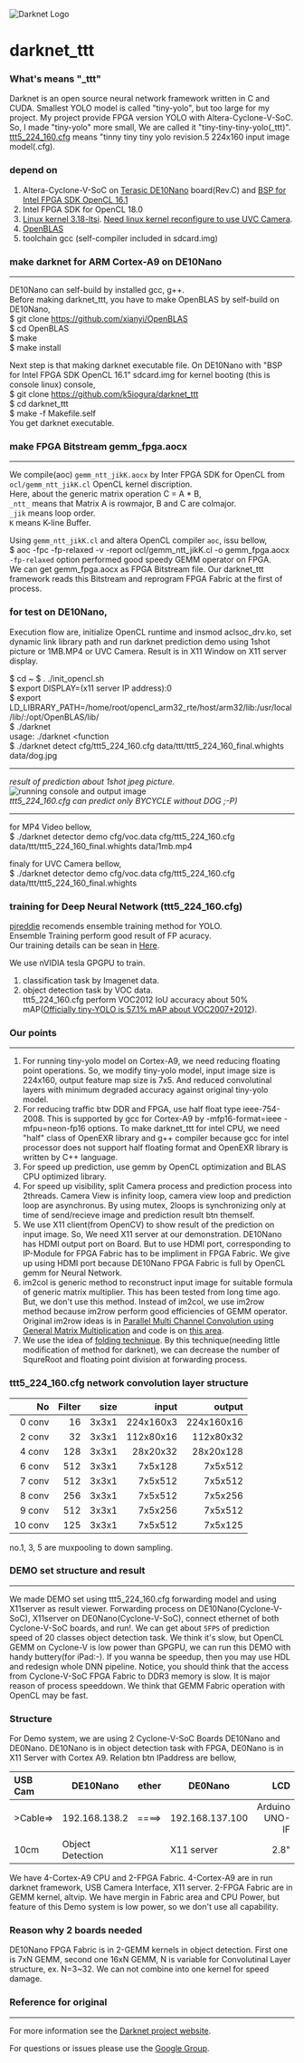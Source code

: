 ![Darknet Logo](http://pjreddie.com/media/files/darknet-black-small.png)

# darknet_ttt #
### What's means "_ttt"
Darknet is an open source neural network framework written in C and CUDA. Smallest YOLO model is called "tiny-yolo", but too large for my project. My project provide FPGA version YOLO with Altera-Cyclone-V-SoC.  
So, I made "tiny-yolo" more small, We are called it "tiny-tiny-tiny-yolo(_ttt)".  
[ttt5_224_160.cfg](https://github.com/k5iogura/darknet_ttt/blob/master/cfg/ttt5_224_160.cfg) means "tinny tiny tiny yolo revision.5 224x160 input image model(.cfg).

### depend on
1. Altera-Cyclone-V-SoC on [Terasic DE10Nano](https://www.terasic.com.tw/cgi-bin/page/archive.pl?Language=English&No=1046) board(Rev.C) and [BSP for Intel FPGA SDK OpenCL 16.1](https://www.terasic.com.tw/cgi-bin/page/archive.pl?Language=English&CategoryNo=205&No=1046&PartNo=4)  
2. Intel FPGA SDK for OpenCL 18.0  
3. [Linux kernel 3.18-ltsi](https://github.com/k5iogura/thinkoco-linux-socfpga). [Need linux kernel reconfigure to use UVC Camera](https://github.com/k5iogura/thinkoco-linux-socfpga).  
4. [OpenBLAS](https://github.com/xianyi/OpenBLAS)  
5. toolchain gcc (self-compiler included in sdcard.img)  

### make darknet for ARM Cortex-A9 on DE10Nano
***
DE10Nano can self-build by installed gcc, g++.  
Before making darknet_ttt, you have to make OpenBLAS by self-build on DE10Nano,  
$ git clone https://github.com/xianyi/OpenBLAS  
$ cd OpenBLAS  
$ make  
$ make install

Next step is that making darknet executable file.
On DE10Nano with "BSP for Intel FPGA SDK OpenCL 16.1" sdcard.img for kernel booting (this is console linux) console,  
$ git clone https://github.com/k5iogura/darknet_ttt  
$ cd darknet_ttt  
$ make -f Makefile.self  
You get darknet executable.

### make FPGA Bitstream gemm_fpga.aocx  
***
We compile(aoc) ```gemm_ntt_jikK.aocx``` by Inter FPGA SDK for OpenCL from ```ocl/gemm_ntt_jikK.cl``` OpenCL kernel discription.  
Here, about the generic matrix operation C = A * B,  
```_ntt_``` means that Matrix A is rowmajor, B and C are colmajor.  
```_jik```  means loop order.  
```K```     means K-line Buffer.

Using ```gemm_ntt_jikK.cl``` and altera OpenCL compiler ```aoc```, issu bellow,  
$ aoc -fpc -fp-relaxed -v -report ocl/gemm_ntt_jikK.cl -o gemm_fpga.aocx  
```-fp-relaxed``` option performed good speedy GEMM operator on FPGA.  
We can get gemm_fpga.aocx as FPGA Bitstream file. Our darknet_ttt framework reads this Bitstream and reprogram FPGA Fabric at the first of process.  

### for test on DE10Nano,  
Execution flow are, initialize OpenCL runtime and insmod aclsoc_drv.ko, set dynamic link library path and run darknet prediction demo using 1shot picture or 1MB.MP4 or UVC Camera.  Result is in X11 Window on X11 server display.

$ cd ~
$ . ./init_opencl.sh  
$ export DISPLAY=(x11 server IP address):0  
$ export LD_LIBRARY_PATH=/home/root/opencl_arm32_rte/host/arm32/lib:/usr/local/lib/:/opt/OpenBLAS/lib/  
$ ./darknet  
usage: ./darknet <function  
$ ./darknet detect cfg/ttt5_224_160.cfg data/ttt/ttt5_224_160_final.whights data/dog.jpg

***  
*result of prediction about 1shot jpeg picture.*  
![running console and output image](files/detect_1file.jpeg)  
*ttt5_224_160.cfg can predict only BYCYCLE without DOG ;-P)*
***

for MP4 Video bellow,  
$ ./darknet detector demo cfg/voc.data cfg/ttt5_224_160.cfg data/ttt/ttt5_224_160_final.whights data/1mb.mp4

finaly for UVC Camera bellow,  
$ ./darknet detector demo cfg/voc.data cfg/ttt5_224_160.cfg data/ttt/ttt5_224_160_final.whights

### training for Deep Neural Network (ttt5_224_160.cfg)
[pjreddie](https://pjreddie.com/darknet/yolov2/) recomends ensemble training method for YOLO.  
Ensemble Training perform good result of FP acuracy.  
Our training details can be sean in [Here](files/training_ttt5_224_160_model.md).

We use nVIDIA tesla GPGPU to train.
1. classification task by Imagenet data.
2. object detection task by VOC data.  
ttt5_224_160.cfg perform VOC2012 IoU accuracy about 50% mAP([Officially tiny-YOLO is 57.1% mAP about VOC2007+2012](https://pjreddie.com/darknet/yolov2/)).

### Our points
***
1. For running tiny-yolo model on Cortex-A9, we need reducing floating point operations. So, we modify tiny-yolo model, input image size is 224x160, output feature map size is 7x5. And reduced convolutinal layers with minimum degraded  accuracy against original tiny-yolo model. 
2. For reducing traffic btw DDR and FPGA, use half float type ieee-754-2008. This is supported by gcc for Cortex-A9 by -mfp16-format=ieee -mfpu=neon-fp16 options.  To make darknet_ttt for intel CPU, we need "half" class of OpenEXR library and g++ compiler because gcc for intel processor does not support half floating format and OpenEXR library is written by C++ language.
3. For speed up prediction, use gemm by OpenCL optimization and BLAS CPU optimized library.
4. For speed up visibility, split Camera process and prediction process into 2threads. Camera View is infinity loop, camera view loop and prediction loop are asynchronus. By using mutex, 2loops is synchronizing only at time of send/recieve image and prediction result btn themself. 
5. We use X11 client(from OpenCV) to show result of the prediction on input image. So, We need X11 server at our demonstration. DE10Nano has HDMI output port on Board. But to use HDMI port, corresponding to IP-Module for FPGA Fabric has to be impliment in FPGA Fabric. We give up using HDMI port because DE10Nano FPGA Fabric is full by OpenCL gemm for Neural Network. 
6. im2col is generic method to reconstruct input image for suitable formula of generic matrix multiplier.  This has been tested from long time ago. But, we don't use this method. Instead of im2col, we use im2row method because im2row perform good efficiencies of GEMM operator.  Original im2row ideas is in [Parallel Multi Channel Convolution
using General Matrix Multiplication](https://arxiv.org/pdf/1704.04428.pdf) and code is on [this area](https://github.com/k5iogura/convolution-flavors).  
7. We use the idea of [folding technique](http://machinethink.net/blog/object-detection-with-yolo/).  By this technique(needing little modification of method for darknet), we can decrease the number of SqureRoot and floating point division at forwarding process.  

### ttt5_224_160.cfg network convolution layer structure 

|No|Filter|size|input|output|  
|-:|-:|-:|-:|-:|
|0 conv |16|3x3x1|224x160x3|224x160x16|  
|2 conv |32|3x3x1|112x80x16|112x80x32|  
|4 conv |128|3x3x1|28x20x32|28x20x128|  
|6 conv |512|3x3x1|7x5x128|7x5x512|  
|7 conv |512|3x3x1|7x5x512|7x5x512|  
|8 conv |256|3x3x1|7x5x512|7x5x256|  
|9 conv |512|3x3x1|7x5x256|7x5x512|  
|10 conv|125|3x3x1|7x5x512|7x5x125|  

no.1, 3, 5 are muxpooling to down sampling.  

### DEMO set structure and result
***

We made DEMO set using ttt5_224_160.cfg forwarding model and using X11server as result viewer.  Forwarding process on DE10Nano(Cyclone-V-SoC), X11server on DE0Nano(Cyclone-V-SoC), connect ethernet of both Cyclone-V-SoC boards, and run!.  We can get about ```5FPS``` of prediction speed of 20 classes object detection task.  We think it's slow, but OpenCL GEMM on Cyclone-V is low power than GPGPU, we can run this DEMO with handy buttery(for iPad:-).  If you wanna be speedup, then you may use HDL and redesign whole DNN pipeline.  Notice, you should think that the access from Cyclone-V-SoC FPGA Fabric to DDR3 memory is slow. It is major reason of process speeddown.  We think that GEMM Fabric operation with OpenCL may be fast.  

### Structure

For Demo system, we are using 2 Cyclone-V-SoC Boards DE10Nano and DE0Nano.  DE10Nano is in object detection task with FPGA, DE0Nano is in X11 Server with Cortex A9. Relation btn IPaddress are bellow,    

|USB Cam|DE10Nano|ether|DE0Nano|LCD|
|:-|-|-:|-|-:|
|>Cable=>|192.168.138.2|====>|192.168.137.100|Arduino UNO-IF|
|10cm|Object Detection||X11 server|2.8"|

We have 4-Cortex-A9 CPU and 2-FPGA Fabric. 4-Cortex-A9 are in run darknet framework, USB Camera Interface, X11 server. 2-FPGA Fabric are in GEMM kernel, altvip.  We have mergin in Fabric area and CPU Power, but feature of this Demo system is low power, so we don't use all capability.  

### Reason why 2 boards needed
DE10Nano FPGA Fabric is in 2-GEMM kernels in object detection. First one is 7xN GEMM, second one 16xN GEMM, N is variable for Convolutinal Layer structure, ex. N=3~32.  We can not combine into one kernel for speed damage.  

### Reference for original
***

For more information see the [Darknet project website](http://pjreddie.com/darknet).

For questions or issues please use the [Google Group](https://groups.google.com/forum/#!forum/darknet).
